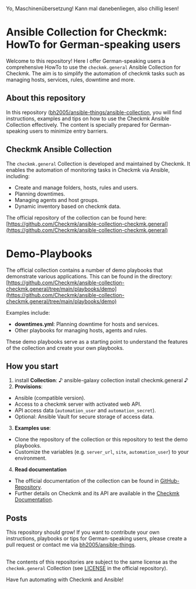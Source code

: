 Yo, Maschinenübersetzung! Kann mal danebenliegen, also chillig lesen!

# Ansible Collection for Checkmk: HowTo for German-speaking users

Welcome to this repository! Here I offer German-speaking users a comprehensive HowTo to use the `checkmk.general` Ansible Collection for Checkmk. The aim is to simplify the automation of checkmk tasks such as managing hosts, services, rules, downtime and more.

## About this repository
In this repository ([bh2005/ansible-things/ansible-collection](https://github.com/bh2005/ansible-things/tree/main/ansible-collection), you will find instructions, examples and tips on how to use the Checkmk Ansible Collection effectively. The content is specially prepared for German-speaking users to minimize entry barriers.

## Checkmk Ansible Collection
The `checkmk.general` Collection is developed and maintained by Checkmk. It enables the automation of monitoring tasks in Checkmk via Ansible, including:
- Create and manage folders, hosts, rules and users.
- Planning downtimes.
- Managing agents and host groups.
- Dynamic inventory based on checkmk data.

The official repository of the collection can be found here:
[https://github.com/Checkmk/ansible-collection-checkmk.general](https://github.com/Checkmk/ansible-collection-checkmk.general)

# Demo-Playbooks
The official collection contains a number of demo playbooks that demonstrate various applications. This can be found in the directory:
[https://github.com/Checkmk/ansible-collection-checkmk.general/tree/main/playbooks/demo](https://github.com/Checkmk/ansible-collection-checkmk.general/tree/main/playbooks/demo)

Examples include:
- **downtimes.yml**: Planning downtime for hosts and services.
- Other playbooks for managing hosts, agents and rules.

These demo playbooks serve as a starting point to understand the features of the collection and create your own playbooks.

## How you start
1. install **Collection**:
♪
ansible-galaxy collection install checkmk.general
♪
2. **Provisions**:
- Ansible (compatible version).
- Access to a checkmk server with activated web API.
- API access data (`automation_user` and `automation_secret`).
- Optional: Ansible Vault for secure storage of access data.
3. **Examples use**:
- Clone the repository of the collection or this repository to test the demo playbooks.
- Customize the variables (e.g. `server_url`, `site`, `automation_user`) to your environment.
4. **Read documentation**
- The official documentation of the collection can be found in [GitHub-Repository](https://github.com/Checkmk/ansible-collection-checkmk.general).
- Further details on Checkmk and its API are available in the [Checkmk Documentation](https://docs.checkmk.com).

## Posts
This repository should grow! If you want to contribute your own instructions, playbooks or tips for German-speaking users, please create a pull request or contact me via [bh2005/ansible-things](https://github.com/bh2005/ansible-things).

##
The contents of this repositories are subject to the same license as the `checkmk.general` Collection (see [LICENSE](https://github.com/Checkmk/ansible-collection-checkmk.general/blob/main/LICENSE) in the official repository).

Have fun automating with Checkmk and Ansible!

